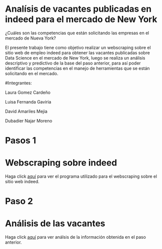# Analísis de vacantes publicadas en indeed para el mercado de New York

¿Cuáles son las competencias que están solicitando las empresas en el mercado de Nueva York?

El presente trabajo tiene como objetivo realizar un webscraping sobre el sitio web de empleo indeed para obtener las vacantes publicadas sobre Data Science en el mercado de New York, luego se realiza un análisis descriptivo y predictivo de la base del paso anterior, para así poder identificar las competencias en el manejo de herramientas que se están solicitando en el mercado.

#Integrantes:

Laura Gomez Cardeño

Luisa Fernanda Gaviria

David Amariles Mejia

Dubadier Najar Moreno


# Pasos 1

# Webscraping sobre indeed
Haga click [aquí](https://colab.research.google.com/drive/1uis686q5rcqX1-xif3465CP__HIwPLHW#scrollTo=myeQdhizrvNg) para ver el programa utilizado para el webscraping sobre el sitio web indeed.

# Paso 2

# Análisis de las vacantes
Haga click [aquí](https://colab.research.google.com/drive/1Rmn-rFA0uanooAEZt_5sfPcxSkPG90QW#scrollTo=-Gn04EHEiTwc) para ver análsis de la información obtenida en el paso anterior.



